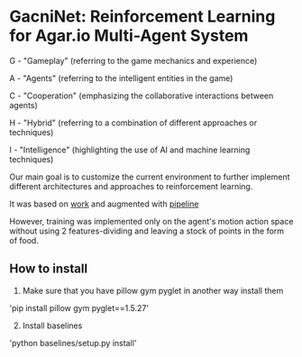 # GacniNet: Reinforcement Learning for Agar.io Multi-Agent System

G - "Gameplay" (referring to the game mechanics and experience)

A - "Agents" (referring to the intelligent entities in the game)

C - "Cooperation" (emphasizing the collaborative interactions between agents)

H - "Hybrid" (referring to a combination of different approaches or techniques)

I - "Intelligence" (highlighting the use of AI and machine learning techniques)

Our main goal is to customize the current environment to further implement different architectures and approaches to reinforcement learning.

It was based on [work](https://github.com/buoyancy99/PyAgar) and augmented with [pipeline](https://github.com/staghuntrpg/agar)  

However, training was implemented only on the agent's motion action space without using 2 features-dividing and leaving a stock of points in the form of food. 

## How to install
1. Make sure that you have pillow gym pyglet in another way install them

'pip install pillow gym pyglet==1.5.27'


2. Install baselines 

'python baselines/setup.py install'
